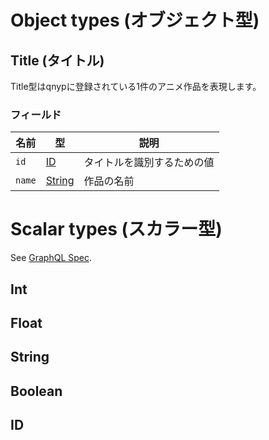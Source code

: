 # Object types (オブジェクト型)

## Title (タイトル)

Title型はqnypに登録されている1件のアニメ作品を表現します。

### フィールド

名前 | 型 | 説明
---- | ---- | ----
`id` | [ID](#id) | タイトルを識別するための値
`name` | [String](#string) | 作品の名前


# Scalar types (スカラー型)

See [GraphQL Spec](http://facebook.github.io/graphql/#sec-Scalars).

## Int

## Float

## String

## Boolean

## ID
